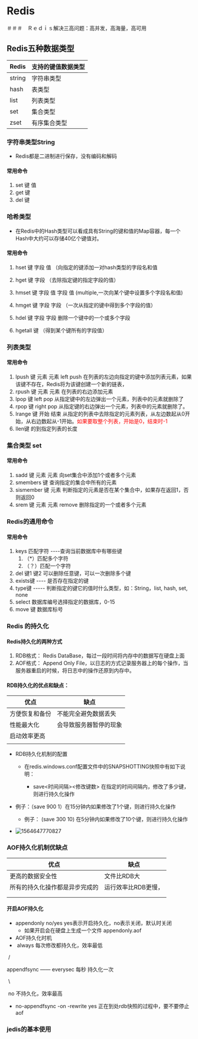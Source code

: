 # Redis

＃＃＃　Ｒｅｄｉｓ解决三高问题：高并发，高海量，高可用



## Redis五种数据类型

| Redis  | 支持的键值数据类型 |
| ------ | ------------------ |
| string | 字符串类型         |
| hash   | 表类型             |
| list   | 列表类型           |
| set    | 集合类型           |
| zset   | 有序集合类型       |

### 字符串类型String

* Redis都是二进制进行保存，没有编码和解码

#### 常用命令

1. set 键 值
2. get 键 
3. del 键



### 哈希类型

* 在Redis中的Hash类型可以看成具有String的键和值的Map容器，每一个Hash中大约可以存储40亿个键值对。

#### 常用命令

1. hset 键 字段 值   （向指定的键添加一对hash类型的字段名和值
2. hget 键 字段   （去除指定键的指定字段的值）
3. hmset 键 字段 值 字段 值 (multiple,一次向某个键中设置多个字段名和值)
4. hmget 键 字段 字段  （一次从指定的键中得到多个字段的值）

5. hdel 键 字段 字段  删除一个键中的一个或多个字段
6. hgetall 键   （得到某个键所有的字段值）



### 列表类型

#### 常用命令

1. lpush 键 元素 元素  left push 在列表的左边向指定的键中添加列表元素，如果该键不存在，Redis将为该键创建一个新的链表，
2. rpush 键 元素 元素  在列表的右边添加元素
3. lpop 键 left pop 从指定键中的左边弹出一个元素，列表中的元素就删除了
4. rpop 键 right pop 从指定键的右边弹出一个元素，列表中的元素就删除了。
5. lrange 键 开始  结束 从指定的列表中去除指定的元素列表，从左边数起从0开始，从右边数起从-1开始。<font color="red">如果要取整个列表，开始是0，结束时-1</font>
6. llen键 的到指定列表的长度



### 集合类型 set

#### 常用命令

1. sadd 键 元素 元素   向set集合中添加1个或者多个元素
2. smembers 键  查询指定的集合中所有的元素
3. sismember 键  元素     判断指定的元素是否在某个集合中，如果存在返回1，否则返回0
4. srem 键 元素 元素   remove 删除指定的一个或者多个元素



###  Redis的通用命令

#### 常用命令

1.  keys 匹配字符   ----查询当前数据库中有哪些键 
    1.  （*）匹配多个字符
    2.  （？）匹配一个字符
2.  del 键1 键2 可以删除任意键，可以一次删除多个键
3.  exists键  ---- 是否存在指定的键
4.  type键  ----- 判断指定的键它的值时什么类型，如：String，list, hash, set, none
5.  select 数据库编号选择指定的数据库，0-15
6.  move 键  数据库标号

### Redis 的持久化

#### Redis持久化的两种方式

1. RDB格式： Redis DataBase，每过一段时间将内存中的数据写在硬盘上面
2. AOF格式： Append Only File，以日志的方式记录服务器上的每个操作，当服务器重启的时候，将日志中的操作还原到内存中。

#### RDB持久化的优点和缺点：

| 优点           | 缺点                   |
| -------------- | ---------------------- |
| 方便恢复和备份 | 不能完全避免数据丢失   |
| 性能最大化     | 会导致服务器暂停的现象 |
| 启动效率更高   |                        |
|                |                        |

* RDB持久化机制的配置

  * 在redis.windows.conf配置文件中的SNAPSHOTTING快照中有如下说明：

    * save<时间间隔><修改键数> 在指定的时间间隔内，修改了多少键，则进行持久化操作
* 例子：（save 900 1）在15分钟内如果修改了1个键，则进行持久化操作
    * 例子： (save 300 10) 在5分钟内如果修改了10个键，则进行持久化操作
* ![1564647770827](D:\note\就业班笔记\Day32Redis.assets\1564647770827.png)

### AOF持久化机制优缺点

| 优点                           | 缺点                |
| ------------------------------ | ------------------- |
| 更高的数据安全性               | 文件比RDB大         |
| 所有的持久化操作都是异步完成的 | 运行效率比RDB更慢， |
|                                |                     |
|                                |                     |

#### 开启AOF持久化

* appendonly no/yes    yes表示开启持久化，no表示关闭，默认时关闭
  * 如果开启会在硬盘上生成一个文件 appendonly.aof
*  AOF持久化时机
* ​              always  每次修改都持久化，效率最低

​              /

  appendfsync  —— everysec  每秒 持久化一次

​		     \ 

​				no  不持久化，效率最高

* no-appendfsync -on -rewrite yes 正在到处rdb快照的过程中，要不要停止aof



### jedis的基本使用

